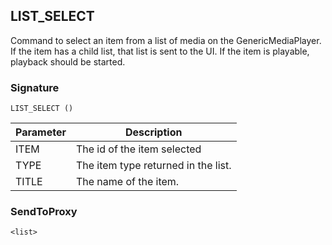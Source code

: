 ## LIST\_SELECT

Command to select an item from a list of media on the GenericMediaPlayer. If the item has a child list, that list is sent to the UI. If the item is playable, playback should be started.


### Signature

`LIST_SELECT ()`


| Parameter | Description |
| --- | --- |
| ITEM | The id of the item selected |
| TYPE | The item type returned in the list. |
| TITLE | The name of the item. |


### SendToProxy

`<list>`
